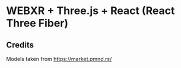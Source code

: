 # WEBXR + Three.js + React (React Three Fiber)

## Credits


Models taken from https://market.pmnd.rs/
